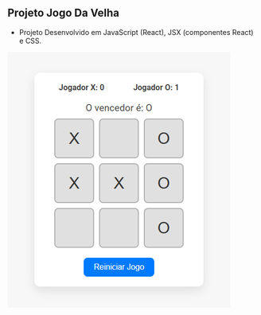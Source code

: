 ## Projeto Jogo Da Velha

* Projeto Desenvolvido em JavaScript (React), JSX (componentes React) e CSS.

<img src="jogo-da-velha.png" alt="Print-JogoDaVelha">
